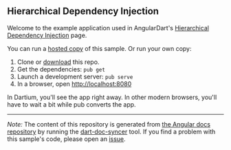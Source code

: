 ## Hierarchical Dependency Injection

Welcome to the example application used in AngularDart's
[Hierarchical Dependency Injection](https://webdev.dartlang.org/angular/guide/hierarchical-dependency-injection) page.

You can run a [hosted copy](https://webdev.dartlang.org/examples/ng/doc/hierarchical-dependency-injection) of this sample. Or run your own copy:

1. Clone or [download][] this repo.
2. Get the dependencies: `pub get`
3. Launch a development server: `pub serve`
4. In a browser, open [http://localhost:8080](http://localhost:8080)

In Dartium, you'll see the app right away. In other modern browsers,
you'll have to wait a bit while pub converts the app.

---

*Note:* The content of this repository is generated from
[the Angular docs repository][docs repo] by running the
[dart-doc-syncer](//github.com/angular/dart-doc-syncer) tool.
If you find a problem with this sample's code, please open an
[issue][].

[docs repo]: //github.com/dart-lang/site-webdev/tree/master/examples/ng/doc/hierarchical-dependency-injection
[download]: //github.com/angular-examples/hierarchical-dependency-injection/archive/master.zip
[issue]: //github.com/dart-lang/site-webdev/issues/new?labels=example&title=%5BAngular%5D%5Bexample%5D%20guide/hierarchical-dependency-injection%3A%20
